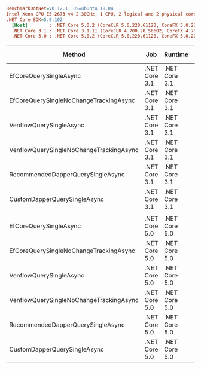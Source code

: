 ``` ini

BenchmarkDotNet=v0.12.1, OS=ubuntu 18.04
Intel Xeon CPU E5-2673 v4 2.30GHz, 1 CPU, 2 logical and 2 physical cores
.NET Core SDK=5.0.102
  [Host]        : .NET Core 5.0.2 (CoreCLR 5.0.220.61120, CoreFX 5.0.220.61120), X64 RyuJIT
  .NET Core 3.1 : .NET Core 3.1.11 (CoreCLR 4.700.20.56602, CoreFX 4.700.20.56604), X64 RyuJIT
  .NET Core 5.0 : .NET Core 5.0.2 (CoreCLR 5.0.220.61120, CoreFX 5.0.220.61120), X64 RyuJIT


```
|                                  Method |           Job |       Runtime |     Mean |     Error |    StdDev |   Median | Ratio | RatioSD | Gen 0 | Gen 1 | Gen 2 | Allocated |
|---------------------------------------- |-------------- |-------------- |---------:|----------:|----------:|---------:|------:|--------:|------:|------:|------:|----------:|
|                  EfCoreQuerySingleAsync | .NET Core 3.1 | .NET Core 3.1 | 7.353 ms | 0.1433 ms | 0.1864 ms | 7.380 ms |  1.00 |    0.00 |     - |     - |     - |  29.68 KB |
|  EfCoreQuerySingleNoChangeTrackingAsync | .NET Core 3.1 | .NET Core 3.1 | 6.781 ms | 0.1329 ms | 0.1906 ms | 6.755 ms |  0.92 |    0.03 |     - |     - |     - |  32.98 KB |
|                 VenflowQuerySingleAsync | .NET Core 3.1 | .NET Core 3.1 | 5.925 ms | 0.1411 ms | 0.4161 ms | 5.699 ms |  0.88 |    0.04 |     - |     - |     - |   8.87 KB |
| VenflowQuerySingleNoChangeTrackingAsync | .NET Core 3.1 | .NET Core 3.1 | 5.629 ms | 0.1018 ms | 0.1524 ms | 5.570 ms |  0.77 |    0.03 |     - |     - |     - |   8.83 KB |
|       RecommendedDapperQuerySingleAsync | .NET Core 3.1 | .NET Core 3.1 | 6.047 ms | 0.1190 ms | 0.1113 ms | 6.054 ms |  0.83 |    0.02 |     - |     - |     - |   7.77 KB |
|            CustomDapperQuerySingleAsync | .NET Core 3.1 | .NET Core 3.1 | 5.625 ms | 0.1043 ms | 0.1624 ms | 5.558 ms |  0.77 |    0.03 |     - |     - |     - |   7.23 KB |
|                                         |               |               |          |           |           |          |       |         |       |       |       |           |
|                  EfCoreQuerySingleAsync | .NET Core 5.0 | .NET Core 5.0 | 6.281 ms | 0.0994 ms | 0.0882 ms | 6.315 ms |  1.00 |    0.00 |     - |     - |     - |  16.48 KB |
|  EfCoreQuerySingleNoChangeTrackingAsync | .NET Core 5.0 | .NET Core 5.0 | 5.936 ms | 0.1183 ms | 0.1876 ms | 5.879 ms |  0.96 |    0.04 |     - |     - |     - |  23.37 KB |
|                 VenflowQuerySingleAsync | .NET Core 5.0 | .NET Core 5.0 | 6.116 ms | 0.0961 ms | 0.0802 ms | 6.124 ms |  0.97 |    0.02 |     - |     - |     - |   8.52 KB |
| VenflowQuerySingleNoChangeTrackingAsync | .NET Core 5.0 | .NET Core 5.0 | 5.592 ms | 0.1067 ms | 0.1228 ms | 5.580 ms |  0.89 |    0.02 |     - |     - |     - |   8.48 KB |
|       RecommendedDapperQuerySingleAsync | .NET Core 5.0 | .NET Core 5.0 | 5.977 ms | 0.0513 ms | 0.0455 ms | 5.967 ms |  0.95 |    0.02 |     - |     - |     - |   7.79 KB |
|            CustomDapperQuerySingleAsync | .NET Core 5.0 | .NET Core 5.0 | 5.714 ms | 0.1141 ms | 0.2382 ms | 5.620 ms |  0.96 |    0.03 |     - |     - |     - |   7.25 KB |
